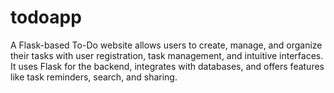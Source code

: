 # todoapp
A Flask-based To-Do website allows users to create, manage, and organize their tasks with user registration, task management, and intuitive interfaces. It uses Flask for the backend, integrates with databases, and offers features like task reminders, search, and sharing.
